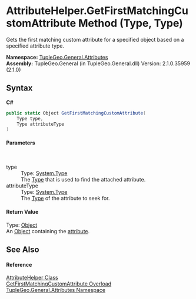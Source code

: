 # AttributeHelper.GetFirstMatchingCustomAttribute Method (Type, Type)
 

Gets the first matching custom attribute for a specified object based on a specified attribute type.

**Namespace:**&nbsp;<a href="N_TupleGeo_General_Attributes">TupleGeo.General.Attributes</a><br />**Assembly:**&nbsp;TupleGeo.General (in TupleGeo.General.dll) Version: 2.1.0.35959 (2.1.0)

## Syntax

**C#**<br />
``` C#
public static Object GetFirstMatchingCustomAttribute(
	Type type,
	Type attributeType
)
```


#### Parameters
&nbsp;<dl><dt>type</dt><dd>Type: <a href="http://msdn2.microsoft.com/en-us/library/42892f65" target="_blank">System.Type</a><br />The <a href="http://msdn2.microsoft.com/en-us/library/42892f65" target="_blank">Type</a> that is used to find the attached attribute.</dd><dt>attributeType</dt><dd>Type: <a href="http://msdn2.microsoft.com/en-us/library/42892f65" target="_blank">System.Type</a><br />The <a href="http://msdn2.microsoft.com/en-us/library/42892f65" target="_blank">Type</a> of the attribute to seek for.</dd></dl>

#### Return Value
Type: <a href="http://msdn2.microsoft.com/en-us/library/e5kfa45b" target="_blank">Object</a><br />An <a href="http://msdn2.microsoft.com/en-us/library/e5kfa45b" target="_blank">Object</a> containing the <a href="http://msdn2.microsoft.com/en-us/library/e8kc3626" target="_blank">attribute</a>.

## See Also


#### Reference
<a href="T_TupleGeo_General_Attributes_AttributeHelper">AttributeHelper Class</a><br /><a href="Overload_TupleGeo_General_Attributes_AttributeHelper_GetFirstMatchingCustomAttribute">GetFirstMatchingCustomAttribute Overload</a><br /><a href="N_TupleGeo_General_Attributes">TupleGeo.General.Attributes Namespace</a><br />